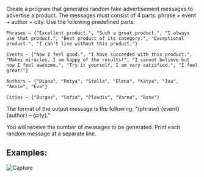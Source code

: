 Create a program that generates random fake advertisement messages to advertise a product. The messages must consist of 4 parts: phrase + event + author + city. Use the following predefined parts:

	Phrases – {"Excellent product.", "Such a great product.", "I always use that product.", "Best product of its category.", "Exceptional product.", "I can't live without this product."}
  
	Events – {"Now I feel good.", "I have succeeded with this product.", "Makes miracles. I am happy of the results!", "I cannot believe but now I feel awesome.", "Try it yourself, I am very satisfied.", "I feel great!"}
  
	Authors – {"Diana", "Petya", "Stella", "Elena", "Katya", "Iva", "Annie", "Eva"}
  
	Cities – {"Burgas", "Sofia", "Plovdiv", "Varna", "Ruse"}

The format of the output message is the following: "{phrase} {event} {author} – {city}."

You will receive the number of messages to be generated. Print each random message at a separate line.

## Examples:

![Capture](https://user-images.githubusercontent.com/45227327/201529839-5140c0d4-33c2-455f-b16c-3847b0492d9c.PNG)
